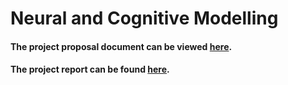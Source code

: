 # Neural and Cognitive Modelling

#### The project proposal document can be viewed [here](https://docs.google.com/document/d/1XQYlXS_HnA6ZFqH5Gp6rkLgSFki0bjStZN7M1gi4ask/edit?usp=sharing).
#### The project report can be found [here](https://docs.google.com/document/d/13RaapYFz9FfhvVc7-ywZdy-1wGskCmOcW3_-x7B-9FQ/edit?usp=sharing).
